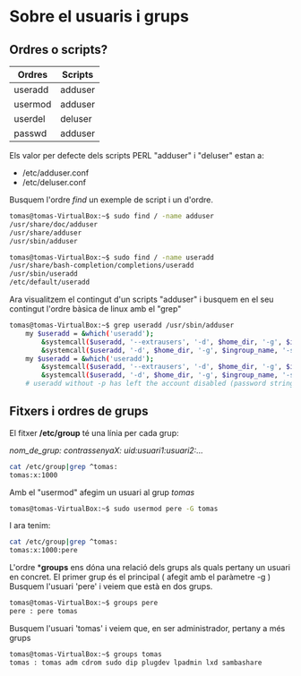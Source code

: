 # Sobre el usuaris i grups
## Ordres o scripts?

|Ordres|Scripts|
|--|--|
|useradd|adduser|
|usermod|adduser|
|userdel|deluser|
|passwd|adduser|

Els valor per defecte dels scripts PERL "adduser" i "deluser" estan a:
* /etc/adduser.conf
* /etc/deluser.conf

Busquem l'ordre *find* un exemple de script i un d'ordre.

```bash
tomas@tomas-VirtualBox:~$ sudo find / -name adduser
/usr/share/doc/adduser
/usr/share/adduser
/usr/sbin/adduser
```

```bash
tomas@tomas-VirtualBox:~$ sudo find / -name useradd
/usr/share/bash-completion/completions/useradd
/usr/sbin/useradd
/etc/default/useradd
```
Ara visualitzem el contingut d'un scripts "adduser" i busquem en el seu contingut l'ordre bàsica de linux amb el "grep"
```bash
tomas@tomas-VirtualBox:~$ grep useradd /usr/sbin/adduser
    my $useradd = &which('useradd');
        &systemcall($useradd, '--extrausers', '-d', $home_dir, '-g', $ingroup_name, '-s',
        &systemcall($useradd, '-d', $home_dir, '-g', $ingroup_name, '-s',
    my $useradd = &which('useradd');
        &systemcall($useradd, '--extrausers', '-d', $home_dir, '-g', $ingroup_name, '-s',
        &systemcall($useradd, '-d', $home_dir, '-g', $ingroup_name, '-s',
    # useradd without -p has left the account disabled (password string is '!')
```

## Fitxers i ordres de grups
El fitxer **/etc/group** té una línia per cada grup:

*nom_de_grup: contrassenyaX: uid:usuari1:usuari2:...*
```bash
cat /etc/group|grep ^tomas:
tomas:x:1000
```
Amb el "usermod" afegim un usuari al grup *tomas*
```bash
tomas@tomas-VirtualBox:~$ sudo usermod pere -G tomas
```
I ara tenim:
```bash
cat /etc/group|grep ^tomas:
tomas:x:1000:pere
```
L'ordre ***groups** ens dóna una relació dels grups als quals pertany un usuari en concret. El primer grup és el principal ( afegit amb el paràmetre -g ) 
Busquem l'usuari 'pere' i veiem que està en dos grups. 
```bash
tomas@tomas-VirtualBox:~$ groups pere
pere : pere tomas
```
Busquem l'usuari 'tomas' i veiem que, en ser administrador, pertany a més grups
```bash
tomas@tomas-VirtualBox:~$ groups tomas
tomas : tomas adm cdrom sudo dip plugdev lpadmin lxd sambashare
```
